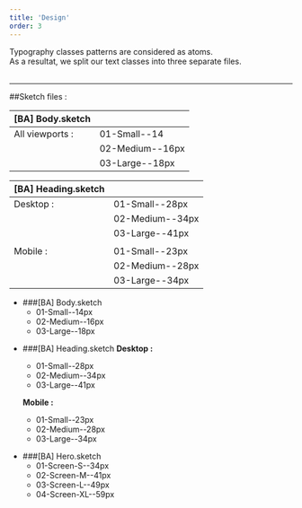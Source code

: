 ```yaml
---
title: 'Design'
order: 3
---
```


Typography classes patterns are considered as atoms.
<br>
As a resultat, we split our text classes into three separate files.
<br>
<br>

---

##Sketch files :

| **[BA] Body.sketch** |                 |
| -------------------- | --------------- |
| All viewports :      | 01-Small--14    |
|                      | 02-Medium--16px |
|                      | 03-Large--18px  |

| **[BA] Heading.sketch** |                 |
| ----------------------- | --------------- |
| Desktop :               | 01-Small--28px  |
|                         | 02-Medium--34px |
|                         | 03-Large--41px  |
|                         |                 |
| Mobile :                | 01-Small--23px  |
|                         | 02-Medium--28px |
|                         | 03-Large--34px  |

- ###[BA] Body.sketch
  - 01-Small--14px
  - 02-Medium--16px
  - 03-Large--18px

* ###[BA] Heading.sketch
  **Desktop :**

  - 01-Small--28px
  - 02-Medium--34px
  - 03-Large--41px

  **Mobile :**

  - 01-Small--23px
  - 02-Medium--28px
  - 03-Large--34px

- ###[BA] Hero.sketch
  - 01-Screen-S--34px
  - 02-Screen-M--41px
  - 03-Screen-L--49px
  - 04-Screen-XL--59px

<br>
